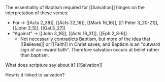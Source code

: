 The essentiality of Baptism required for [[Salvation]] hinges on the interpretation of these verses:
- For -> [[Acts 2_38]], [[Acts 22_16]], [[Mark 16_16]], [[1 Peter 3_20-21]], [[John 3_5]], [[Gal 3_27]]
- "Against" -> [[John 3_16]], [[Acts 16_31]], [[Eph 2_8-9]]
	- Not necessarily contradicts Baptism, but more of the idea that [[Believes]] or [[Faith]] in Christ saves, and Baptism is an "outward sign of an inward faith". Therefore salvation occurs at belief rather than baptism.


What does scripture say about it?
[[Salvation]]




How is it linked to salvation?

